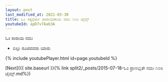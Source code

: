 ```yaml
---
layout: post
last_modified_at: 2021-03-30
title: ಓಂ ಸತ್ಯಧರ್ಮ ಪಾರಾಯಣಾಯ ನಮಃ ೧೦೮ ಟೈಮ್ಸ್
youtubeId: apD7v7Aab3A
---
```

 
 
ಓಂ  ಸಾರಾಯ  ನಮಃ  
 
 -  ಬಿಲ್ಲು ರೂಪದವರು ಯಾರು 
 
  
 
  
 
 
 
 
 
 


{% include youtubePlayer.html id=page.youtubeId %}
 
[Next]({{ site.baseurl }}{% link  split2/_posts/2015-07-18-ಓಂ ಪ್ರಾಣಭೃತೇ ನಮಃ ೧೦೮ ಟೈಮ್ಸ್.md%})
 
